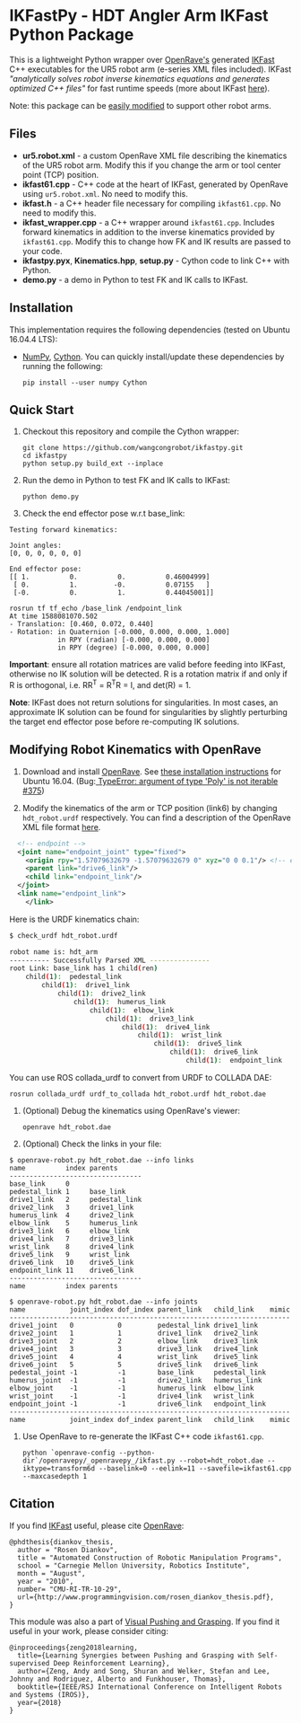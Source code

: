 # IKFastPy - HDT Angler Arm IKFast Python Package

<!-- <img src="images/closed-loop-grasping.gif" height=200px align="right" /> -->

This is a lightweight Python wrapper over [OpenRave's](http://openrave.org/) generated [IKFast](http://openrave.org/docs/0.8.2/openravepy/ikfast/) C++ executables for the UR5 robot arm (e-series XML files included). IKFast <i>"analytically solves robot inverse kinematics equations and generates optimized C++ files"</i> for fast runtime speeds (more about IKFast [here](http://openrave.org/docs/0.8.2/openravepy/ikfast/)). 

Note: this package can be [easily modified](#modifying-robot-kinematics-with-openrave) to support other robot arms.

## Files

 * **ur5.robot.xml** - a custom OpenRave XML file describing the kinematics of the UR5 robot arm. Modify this if you change the arm or tool center point (TCP) position.
 * **ikfast61.cpp** - C++ code at the heart of IKFast, generated by OpenRave using `ur5.robot.xml`. No need to modify this.
 * **ikfast.h** - a C++ header file necessary for compiling `ikfast61.cpp`. No need to modify this.
 * **ikfast_wrapper.cpp** - a C++ wrapper around `ikfast61.cpp`. Includes forward kinematics in addition to the inverse kinematics provided by `ikfast61.cpp`. Modify this to change how FK and IK results are passed to your code.
 * **ikfastpy.pyx**, **Kinematics.hpp**, **setup.py** - Cython code to link C++ with Python.
 * **demo.py** - a demo in Python to test FK and IK calls to IKFast.

## Installation

This implementation requires the following dependencies (tested on Ubuntu 16.04.4 LTS):

 * [NumPy](http://www.numpy.org/), [Cython](http://cython.org/). You can quickly install/update these dependencies by running the following:
    ```shell
    pip install --user numpy Cython
    ```

## Quick Start

1. Checkout this repository and compile the Cython wrapper:
    ```shell
    git clone https://github.com/wangcongrobot/ikfastpy.git
    cd ikfastpy
    python setup.py build_ext --inplace
    ```
1. Run the demo in Python to test FK and IK calls to IKFast:
    ```shell
    python demo.py
    ```
1. Check the end effector pose w.r.t base_link:

```shell
Testing forward kinematics:

Joint angles:
[0, 0, 0, 0, 0, 0]

End effector pose:
[[ 1.          0.          0.          0.46004999]
 [ 0.          1.         -0.          0.07155   ]
 [-0.          0.          1.          0.44045001]]
```
```shell
rosrun tf tf_echo /base_link /endpoint_link
At time 1588081070.502
- Translation: [0.460, 0.072, 0.440]
- Rotation: in Quaternion [-0.000, 0.000, 0.000, 1.000]
            in RPY (radian) [-0.000, 0.000, 0.000]
            in RPY (degree) [-0.000, 0.000, 0.000]
```
 **Important**: ensure all rotation matrices are valid before feeding into IKFast, otherwise no IK solution will be detected. R is a rotation matrix if and only if R is orthogonal, i.e. RR<sup>T</sup> = R<sup>T</sup>R = I, and det(R) = 1.

 **Note**: IKFast does not return solutions for singularities. In most cases, an approximate IK solution can be found for singularities by slightly perturbing the target end effector pose before re-computing IK solutions.

## Modifying Robot Kinematics with OpenRave

1. Download and install [OpenRave](http://openrave.org/). See [these installation instructions](https://scaron.info/teaching/installing-openrave-on-ubuntu-16.04.html) for Ubuntu 16.04. (Bug:[
TypeError: argument of type 'Poly' is not iterable #375](https://github.com/rdiankov/openrave/issues/375))

1. Modify the kinematics of the arm or TCP position (link6) by changing `hdt_robot.urdf` respectively. You can find a description of the OpenRave XML file format [here](http://openrave.programmingvision.com/wiki/index.php/Format:XML).
```xml
  <!-- endpoint -->
  <joint name="endpoint_joint" type="fixed">
    <origin rpy="1.57079632679 -1.57079632679 0" xyz="0 0 0.1"/> <!-- end effector offset can be added here -->
    <parent link="drive6_link"/>
    <child link="endpoint_link"/>
  </joint>
  <link name="endpoint_link">
    </link>
```

Here is the URDF kinematics chain:

```bash
$ check_urdf hdt_robot.urdf
```
```bash
robot name is: hdt_arm
---------- Successfully Parsed XML ---------------
root Link: base_link has 1 child(ren)
    child(1):  pedestal_link
        child(1):  drive1_link
            child(1):  drive2_link
                child(1):  humerus_link
                    child(1):  elbow_link
                        child(1):  drive3_link
                            child(1):  drive4_link
                                child(1):  wrist_link
                                    child(1):  drive5_link
                                        child(1):  drive6_link
                                            child(1):  endpoint_link

```

You can use ROS collada_urdf to convert from URDF to COLLADA DAE:
```shell
rosrun collada_urdf urdf_to_collada hdt_robot.urdf hdt_robot.dae
```

1. (Optional) Debug the kinematics using OpenRave's viewer:
    ```shell
    openrave hdt_robot.dae
    ```

2. (Optional) Check the links in your file:

```shell
$ openrave-robot.py hdt_robot.dae --info links
name          index parents      
---------------------------------
base_link     0                  
pedestal_link 1     base_link    
drive1_link   2     pedestal_link
drive2_link   3     drive1_link  
humerus_link  4     drive2_link  
elbow_link    5     humerus_link 
drive3_link   6     elbow_link   
drive4_link   7     drive3_link  
wrist_link    8     drive4_link  
drive5_link   9     wrist_link   
drive6_link   10    drive5_link  
endpoint_link 11    drive6_link  
---------------------------------
name          index parents      
```

```shell
$ openrave-robot.py hdt_robot.dae --info joints
name           joint_index dof_index parent_link   child_link    mimic
----------------------------------------------------------------------
drive1_joint   0           0         pedestal_link drive1_link        
drive2_joint   1           1         drive1_link   drive2_link        
drive3_joint   2           2         elbow_link    drive3_link        
drive4_joint   3           3         drive3_link   drive4_link        
drive5_joint   4           4         wrist_link    drive5_link        
drive6_joint   5           5         drive5_link   drive6_link        
pedestal_joint -1          -1        base_link     pedestal_link      
humerus_joint  -1          -1        drive2_link   humerus_link       
elbow_joint    -1          -1        humerus_link  elbow_link         
wrist_joint    -1          -1        drive4_link   wrist_link         
endpoint_joint -1          -1        drive6_link   endpoint_link      
----------------------------------------------------------------------
name           joint_index dof_index parent_link   child_link    mimic
```

1. Use OpenRave to re-generate the IKFast C++ code `ikfast61.cpp`. 
    ```shell
    python `openrave-config --python-dir`/openravepy/_openravepy_/ikfast.py --robot=hdt_robot.dae --iktype=transform6d --baselink=0 --eelink=11 --savefile=ikfast61.cpp --maxcasedepth 1
    ```

## Citation

If you find [IKFast](http://openrave.org/docs/0.8.2/openravepy/ikfast/) useful, please cite [OpenRave](http://openrave.org/):

```
@phdthesis{diankov_thesis,
  author = "Rosen Diankov",
  title = "Automated Construction of Robotic Manipulation Programs",
  school = "Carnegie Mellon University, Robotics Institute",
  month = "August",
  year = "2010",
  number= "CMU-RI-TR-10-29",
  url={http://www.programmingvision.com/rosen_diankov_thesis.pdf},
}
```

This module was also a part of [Visual Pushing and Grasping](https://github.com/andyzeng/visual-pushing-grasping). If you find it useful in your work, please consider citing:

```
@inproceedings{zeng2018learning,
  title={Learning Synergies between Pushing and Grasping with Self-supervised Deep Reinforcement Learning},
  author={Zeng, Andy and Song, Shuran and Welker, Stefan and Lee, Johnny and Rodriguez, Alberto and Funkhouser, Thomas},
  booktitle={IEEE/RSJ International Conference on Intelligent Robots and Systems (IROS)},
  year={2018}
}
```

